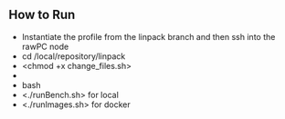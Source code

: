 ## How to Run

* Instantiate the profile from the linpack branch and then ssh into the rawPC node
* cd /local/repository/linpack
* <chmod +x change_files.sh>
* <sudo bash change_files.sh>
* bash
* <./runBench.sh> for local 
* <./runImages.sh> for docker 
